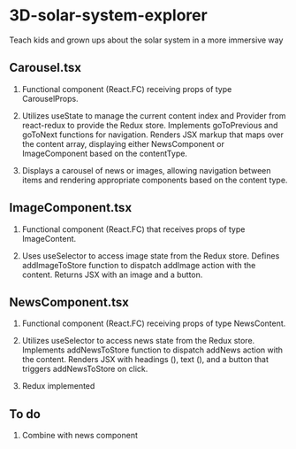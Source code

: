 # 3D-solar-system-explorer

Teach kids and grown ups about the solar system in a more immersive way

## Carousel.tsx

1. Functional component (React.FC<CarouselProps>) receiving props of type CarouselProps.

2. Utilizes useState to manage the current content index and Provider from react-redux to provide the Redux store. Implements goToPrevious and goToNext functions for navigation. Renders JSX markup that maps over the content array, displaying either NewsComponent or ImageComponent based on the contentType.

3. Displays a carousel of news or images, allowing navigation between items and rendering appropriate components based on the content type.

## ImageComponent.tsx

1. Functional component (React.FC<ImageProps>) that receives props of type ImageContent.

2. Uses useSelector to access image state from the Redux store. Defines addImageToStore function to dispatch addImage action with the content. Returns JSX with an image and a button.

## NewsComponent.tsx

1. Functional component (React.FC<NewsProps>) receiving props of type NewsContent.

2. Utilizes useSelector to access news state from the Redux store. Implements addNewsToStore function to dispatch addNews action with the content. Renders JSX with headings (<Heading>), text (<Text>), and a button that triggers addNewsToStore on click.

3. Redux implemented

## To do

1. Combine with news component
